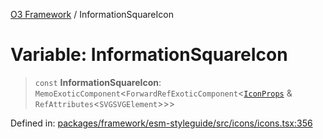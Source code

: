 [O3 Framework](../API.md) / InformationSquareIcon

# Variable: InformationSquareIcon

> `const` **InformationSquareIcon**: `MemoExoticComponent`\<`ForwardRefExoticComponent`\<[`IconProps`](../type-aliases/IconProps.md) & `RefAttributes`\<`SVGSVGElement`\>\>\>

Defined in: [packages/framework/esm-styleguide/src/icons/icons.tsx:356](https://github.com/its-kios09/openmrs-esm-core/blob/main/packages/framework/esm-styleguide/src/icons/icons.tsx#L356)
